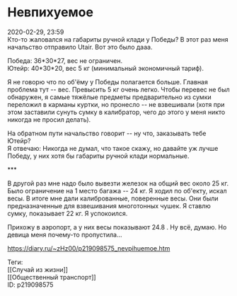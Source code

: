 Невпихуемое
============

   
 2020-02-29, 23:59   
  Кто-то жаловался на габариты ручной клади у Победы? В этот раз меня начальство отправило Utair. Вот это было дааа.   
   
 Победа: 36\*30\*27, вес не ограничен.   
 Ютейр: 40\*30\*20, вес 5 кг (минимальный экономичный тариф).   
   
 Я не говорю что по об'ёму у Победы полагается больше. Главная проблема тут -- вес. Превысить 5 кг очень легко. Чтобы перевес не был обнаружен, я самые тяжёлые предметы предварительно из сумки переложил в карманы куртки, но пронесло -- не взвешивали (хотя при этом заставили сунуть сумку в калибратор, чего до этого у меня никто никогда не просил делать).   
   
 На обратном пути начальство говорит -- ну что, заказывать тебе Ютейр?   
 Я отвечаю: Никогда не думал, что такое скажу, но давайте уж лучше Победу, у них хотя бы габариты ручной клади нормальные.   
   
 \*\*\*   
   
 В другой раз мне надо было вывезти железок на общий вес около 25 кг. Было ограничение на 1 место багажа -- 24 кг. Я ходил по об'екту, искал весы. В итоге мне дали калиброванные, поверенные весы. Они были предназначенные для взвешивания многотонных чушек. Я ставлю сумку, показывает 22 кг. Я успокоился.   
   
 Прихожу в аэропорт, а у них весы показывают 24.8 . Ну всё, думаю. Но девица меня почему-то пропустила...   
    
 <https://diary.ru/~zHz00/p219098575_nevpihuemoe.htm>   
   
 Теги:   
 [[Случай из жизни]]   
 [[Общественный транспорт]]   
 ID: p219098575